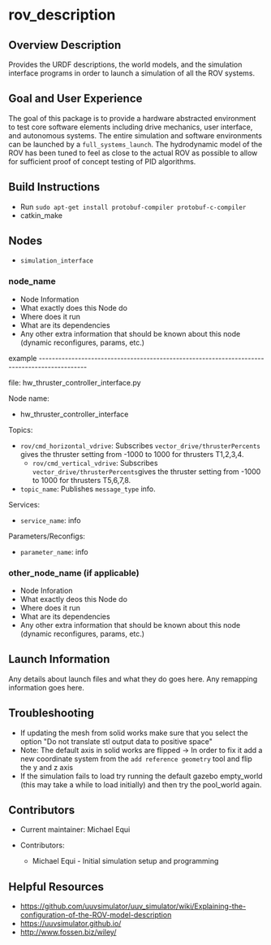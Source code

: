 # rov_description

## Overview Description

Provides the URDF descriptions, the world models, and the simulation interface programs in order to launch a simulation of all the ROV systems.

## Goal and User Experience

The goal of this package is to provide a hardware abstracted environment to test core software elements including drive mechanics, user interface, and autonomous systems. The entire simulation and software environments can be launched by a `full_systems_launch`. The hydrodynamic model of the ROV has been tuned to feel as close to the actual ROV as possible to allow for sufficient proof of concept testing of PID algorithms.

## Build Instructions

* Run `sudo apt-get install protobuf-compiler protobuf-c-compiler`
* catkin_make

## Nodes
* `simulation_interface`

### node_name

* Node Information
 * What exactly does this Node do
 * Where does it run
 * What are its dependencies
 * Any other extra information that should be known about this node (dynamic reconfigures, params, etc.)

example ---------------------------------------------------------------------------------------------

file: hw_thruster_controller_interface.py

Node name:
* hw_thruster_controller_interface

Topics:

* `rov/cmd_horizontal_vdrive`:
  Subscribes `vector_drive/thrusterPercents` gives the thruster setting from -1000 to 1000 for thrusters T1,2,3,4.
  * `rov/cmd_vertical_vdrive`:
  Subscribes `vector_drive/thrusterPercents`gives the thruster setting from -1000 to 1000 for thrusters T5,6,7,8.
* `topic_name`:
  Publishes `message_type` info.

Services:
* `service_name`: info

Parameters/Reconfigs:
*  `parameter_name`: info


### other_node_name (if applicable)

* Node Inforation
 * What exactly deos this Node do
 * Where does it run
 * What are its dependencies
 * Any other extra information that should be known about this node (dynamic reconfigures, params, etc.)


## Launch Information

Any details about launch files and what they do goes here.
Any remapping information goes here.

## Troubleshooting

* If updating the mesh from solid works make sure that you select the option "Do not translate stl output data to positive space"
* Note: The default axis in solid works are flipped -> In order to fix it add a new coordinate system from the `add reference geometry` tool and flip the y and z axis
* If the simulation fails to load try running the default gazebo empty_world (this may take a while to load initially) and then try the pool_world again.

## Contributors

* Current maintainer: Michael Equi

* Contributors:
  * Michael Equi - Initial simulation setup and programming

## Helpful Resources

* https://github.com/uuvsimulator/uuv_simulator/wiki/Explaining-the-configuration-of-the-ROV-model-description
* https://uuvsimulator.github.io/
* http://www.fossen.biz/wiley/
